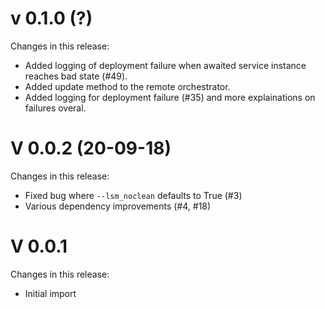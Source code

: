 # v 0.1.0 (?)
Changes in this release:
- Added logging of deployment failure when awaited service instance reaches bad state (#49).
- Added update method to the remote orchestrator.
- Added logging for deployment failure (#35) and more explainations on failures overal.

# V 0.0.2 (20-09-18)
Changes in this release:
- Fixed bug where `--lsm_noclean` defaults to True (#3)
- Various dependency improvements (#4, #18)

# V 0.0.1
Changes in this release:
- Initial import
